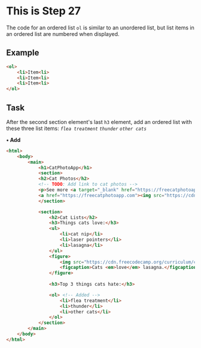 # This is Step 27

The code for an ordered list `ol` is similar to an unordered list, but list items in an ordered list are numbered when displayed.

## Example

```HTML
<ol>
    <li>Item<li>
    <li>Item<li>
    <li>Item<li>
</ol>
```

## Task

After the second section element's last `h3` element, add an ordered list with these three list items: *`flea treatment`* *`thunder`* *`other cats`*

**• Add**

```HTML
<html>
    <body>
        <main>
            <h1>CatPhotoApp</h1>
            <section>
            <h2>Cat Photos</h2>
            <!-- TODO: Add link to cat photos -->
            <p>See more <a target="_blank" href="https://freecatphotoapp.com">cat photos</a> in our gallery.</p>
            <a href="https://freecatphotoapp.com"><img src="https://cdn.freecodecamp.org/curriculum/cat-photo-app/relaxing-cat.jpg" alt="A cute orange cat lying on its back."></a>
            </section>

            <section>
                <h2>Cat Lists</h2>
                <h3>Things cats love:</h3>
                <ul>
                    <li>cat nip</li>
                    <li>laser pointers</li>
                    <li>lasagna</li>
                </ul>
                <figure>
                    <img src="https://cdn.freecodecamp.org/curriculum/cat-photo-app/lasagna.jpg" alt="A slice of lasagna on a plate.">
                    <figcaption>Cats <em>love</em> lasagna.</figcaption>
                </figure>  
                
                <h3>Top 3 things cats hate:</h3>

                <ol> <!-- Added -->
                    <li>flea treatment</li>
                    <li>thunder</li>
                    <li>other cats</li>
                </ol>
            </section>
        </main>
    </body>
</html>
```
